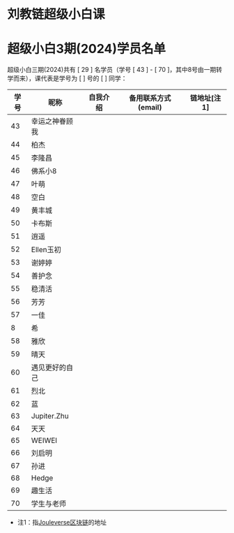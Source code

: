 # 刘教链超级小白课
# 超级小白3期(2024)学员名单

超级小白三期(2024)共有 [ 29 ] 名学员（学号 [ 43 ] - [ 70 ]，其中8号由一期转学而来），课代表是学号为 [   ] 号的 [    ] 同学：

| 学号 | 昵称 | 自我介绍 | 备用联系方式(email) | 链地址[注1] |
|-|-|-|-|-|
| 43 | 幸运之神眷顾我 |  |  | |
| 44 | 柏杰 |  |  | |
| 45 | 李隆昌 |  |  | |
| 46 | 佛系小8 |  |  | |
| 47 | 叶萌 |  |  | |
| 48 | 空白 |  |  | |
| 49 | 黄丰城 |  |  | |
| 50 | 卡布斯 |  |  | |
| 51 | 逍遥 |  |  | |
| 52 | Ellen玉初 |  |  | |
| 53 | 谢婷婷 |  |  | |
| 54 | 善护念 |  |  | |
| 55 | 稳清活 |  |  | |
| 56 | 芳芳 |  |  | |
| 57 | 一佳 |  |  | |
|  8 | 希 |  |  | |
| 58 | 雅欣 |  |  | |
| 59 | 晴天 |  |  | |
| 60 | 遇见更好的自己 |  |  | |
| 61 | 烈北 |  |  | |
| 62 | 蓝 |  |  | |
| 63 | Jupiter.Zhu |  |  | |
| 64 | 天天 |  |  | |
| 65 | WEIWEI |  |  | |
| 66 | 刘启明 |  |  | |
| 67 | 孙进 |  |  | |
| 68 | Hedge |  |  | |
| 69 | 趣生活 |  |  | |
| 70 | 学生与老师 |  |  | |

* 注1：指[Jouleverse区块链](https://jscan.liujiaolian.com)的地址

